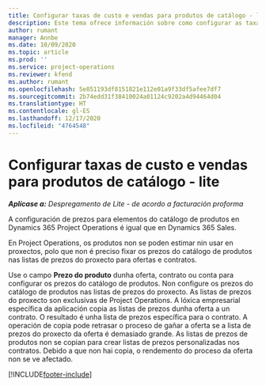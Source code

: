 ```yaml
---
title: Configurar taxas de custo e vendas para produtos de catálogo - lite
description: Este tema ofrece información sobre como configurar as taxas de custo e vendas de elementos dun catálogo de produtos.
author: rumant
manager: Annbe
ms.date: 10/09/2020
ms.topic: article
ms.prod: ''
ms.service: project-operations
ms.reviewer: kfend
ms.author: rumant
ms.openlocfilehash: 5e851193df8151821e112e01a9f33df5afee7df7
ms.sourcegitcommit: 2b74edd31f38410024a01124c9202a4d94464d04
ms.translationtype: HT
ms.contentlocale: gl-ES
ms.lasthandoff: 12/17/2020
ms.locfileid: "4764548"
---
```

# <a name="set-up-cost-and-sales-rates-for-catalog-products---lite"></a>Configurar taxas de custo e vendas para produtos de catálogo - lite

_**Aplícase a:** Despregamento de Lite - de acordo a facturación proforma_


A configuración de prezos para elementos do catálogo de produtos en Dynamics 365 Project Operations é igual que en Dynamics 365 Sales.

En Project Operations, os produtos non se poden estimar nin usar en proxectos, polo que non é preciso fixar os prezos do catálogo de produtos nas listas de prezos do proxecto para ofertas e contratos.

Use o campo **Prezo do produto** dunha oferta, contrato ou conta para configurar os prezos do catálogo de produtos. Non configure os prezos do catálogo de produtos nas listas de prezos do proxecto. As listas de prezos do proxecto son exclusivas de Project Operations. A lóxica empresarial específica da aplicación copia as listas de prezos dunha oferta a un contrato. O resultado é unha lista de prezos específica para o contrato. A operación de copia pode retrasar o proceso de gañar a oferta se a lista de prezos do proxecto da oferta é demasiado grande. As listas de prezos de produtos non se copian para crear listas de prezos personalizadas nos contratos. Debido a que non hai copia, o rendemento do proceso da oferta non se ve afectado.


[!INCLUDE[footer-include](../../includes/footer-banner.md)]